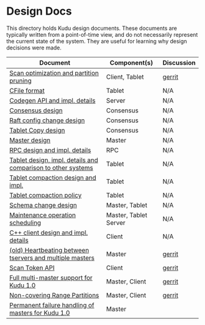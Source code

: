 <!---
Licensed under the Apache License, Version 2.0 (the "License");
you may not use this file except in compliance with the License.
You may obtain a copy of the License at

    http://www.apache.org/licenses/LICENSE-2.0

Unless required by applicable law or agreed to in writing, software
distributed under the License is distributed on an "AS IS" BASIS,
WITHOUT WARRANTIES OR CONDITIONS OF ANY KIND, either express or implied.
See the License for the specific language governing permissions and
limitations under the License.
-->

# Design Docs

This directory holds Kudu design documents. These documents are typically
written from a point-of-time view, and do not necessarily represent the current
state of the system. They are useful for learning why design decisions were
made.

| Document | Component(s) | Discussion |
| -------- | ------------ | ---------- |
| [Scan optimization and partition pruning](scan-optimization-partition-pruning.md) | Client, Tablet | [gerrit](http://gerrit.cloudera.org:8080/2149) |
| [CFile format](cfile.md) | Tablet | N/A |
| [Codegen API and impl. details](codegen.md) | Server | N/A |
| [Consensus design](consensus.md) | Consensus | N/A |
| [Raft config change design](raft-config-change.md) | Consensus | N/A |
| [Tablet Copy design](raft-tablet-copy.md) | Consensus | N/A |
| [Master design](master.md) | Master | N/A |
| [RPC design and impl. details](rpc.md) | RPC | N/A |
| [Tablet design, impl. details and comparison to other systems](tablet.md) | Tablet | N/A |
| [Tablet compaction design and impl.](compaction.md) | Tablet | N/A |
| [Tablet compaction policy](compaction-policy.md) | Tablet | N/A |
| [Schema change design](schema-change.md) | Master, Tablet | N/A |
| [Maintenance operation scheduling](triggering-maintenance-ops.md) | Master, Tablet Server | N/A |
| [C++ client design and impl. details](cpp-client.md) | Client | N/A |
| [(old) Heartbeating between tservers and multiple masters](old-multi-master-heartbeating.md) | Master | [gerrit](http://gerrit.cloudera.org:8080/2495) |
| [Scan Token API](scan-tokens.md) | Client | [gerrit](http://gerrit.cloudera.org:8080/2443) |
| [Full multi-master support for Kudu 1.0](multi-master-1.0.md) | Master, Client | [gerrit](http://gerrit.cloudera.org:8080/2527) |
| [Non-covering Range Partitions](non-covering-range-partitions.md) | Master, Client | [gerrit](http://gerrit.cloudera.org:8080/2772) |
| [Permanent failure handling of masters for Kudu 1.0](master-perm-failure-1.0.md) | Master | |
